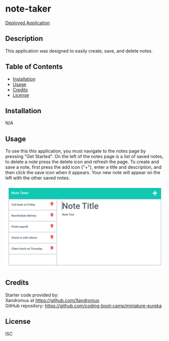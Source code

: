 # note-taker

[Deployed Application](https://aqueous-mountain-38111.herokuapp.com)

## Description

This application was designed to easily create, save, and delete notes.

## Table of Contents

- [Installation](#installation)
- [Usage](#usage)
- [Credits](#credits)
- [License](#license)

## Installation

N/A

## Usage

To use this this application, you must navigate to the notes page by pressing "Get Started".  On the left of the notes page is a list of saved notes, to delete a note press the delete icon and refresh the page.  To create and save a note, first press the add icon ("+"), enter a title and description, and then click the save icon when it appears.  Your new note will appear on the left with the other saved notes.
<br/> 

![alt text](images/11-express-homework-demo-01.png)

## Credits

Starter code provided by:
<br/>Xandromus at https://github.com/Xandromus
<br/>GitHub repository:  https://github.com/coding-boot-camp/miniature-eureka

## License

ISC
